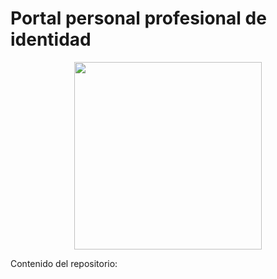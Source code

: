 # Portal personal profesional de identidad 
<p align="center">
<img src="logo.png" width="300">
</p>
Contenido del repositorio:
